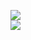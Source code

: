 [![](https://img.shields.io/badge/Made%20With-Github%20Spray-lightgrey.svg?style=for-the-badge&logo=github)](https://github.com/Annihil/github-spray#7071)  
[![](https://i.imgur.com/2DrTn0Z.gif)](https://github.com/Annihil/github-spray)
